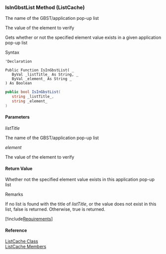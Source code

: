﻿### IsInGbstList Method (ListCache)

The name of the GBST/application pop-up list

The value of the element to verify

Gets whether or not the specified element value exists in a given application pop-up list

Syntax

```vbnet
'Declaration

Public Function IsInGbstList( _
   ByVal _listTitle_ As String, _
   ByVal _element_ As String _
) As Boolean
```

```csharp
public bool IsInGbstList( 
   string _listTitle_,
   string _element_
)
```

#### Parameters

_listTitle_

The name of the GBST/application pop-up list

_element_

The value of the element to verify

#### Return Value

Whether not the specified element value exists in this application pop-up list

Remarks

If no list is found with the title of _listTitle_, or the value does not exist in this list, false is returned. Otherwise, true is returned.

[!include[Requirements](../partials/requirements.md)]

#### Reference

[ListCache Class](fcSDK~FChoice.Foundation.Clarify.ListCache.md)  
[ListCache Members](fcSDK~FChoice.Foundation.Clarify.ListCache_members.md)